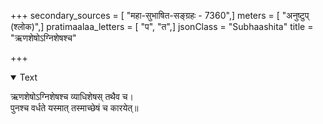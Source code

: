+++
secondary_sources = [ "महा-सुभाषित-सङ्ग्रहः - 7360",]
meters = [ "अनुष्टुप् (श्लोक)",]
pratimaalaa_letters = [ "प", "त",]
jsonClass = "Subhaashita"
title = "ऋणशेषोऽग्निशेषश्च"

+++

<details open><summary>Text</summary>

ऋणशेषोऽग्निशेषश्च व्याधिशेषस् तथैव च।  
पुनश्च वर्धते यस्मात् तस्माच्छेषं च कारयेत्॥
</details>
